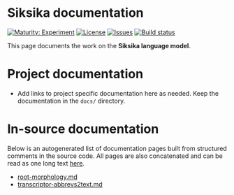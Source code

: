 # Siksika documentation

[![Maturity: Experiment](https://img.shields.io/badge/Maturity-Experiment-black.svg)](https://giellalt.github.io/MaturityClassification.html)
[![License](https://img.shields.io/github/license/giellalt/lang-bla)](https://raw.githubusercontent.com/giellalt/lang-bla/develop/LICENSE)
[![Issues](https://img.shields.io/github/issues/giellalt/lang-bla)](https://github.com/giellalt/lang-bla/issues)
[![Build status](https://github.com/giellalt/lang-bla/workflows/Speller%20CI+CD/badge.svg)](https://github.com/giellalt/lang-bla/actions)

This page documents the work on the **Siksika language model**. 

# Project documentation

* Add links to project specific documentation here as needed. Keep the documentation in the `docs/` directory.

# In-source documentation

Below is an autogenerated list of documentation pages built from structured comments in the source code. All pages are also concatenated and can be read as one long text [here](bla.md).
* [root-morphology.md](root-morphology.md)
* [transcriptor-abbrevs2text.md](transcriptor-abbrevs2text.md)
